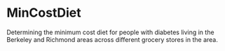 # MinCostDiet

Determining the minimum cost diet for people with diabetes living in the Berkeley and Richmond areas across different grocery stores in the area.
